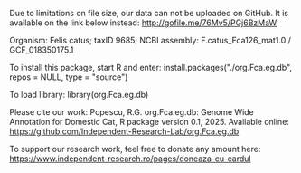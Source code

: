 Due to limitations on file size, our data can not be uploaded on GitHub. 
It is available on the link below instead:
http://gofile.me/76Mv5/PGj6BzMaW

Organism: Felis catus;
taxID 9685;
NCBI assembly: F.catus_Fca126_mat1.0  / GCF_018350175.1

To install this package, start R and enter:
install.packages("./org.Fca.eg.db", repos = NULL, type = "source")

To load library:
library(org.Fca.eg.db)


Please cite our work:
Popescu, R.G. org.Fca.eg.db: Genome Wide Annotation for Domestic Cat, R package version 0.1, 2025. Available online: https://github.com/Independent-Research-Lab/org.Fca.eg.db

To support our research work, feel free to donate any amount here:
https://www.independent-research.ro/pages/doneaza-cu-cardul
